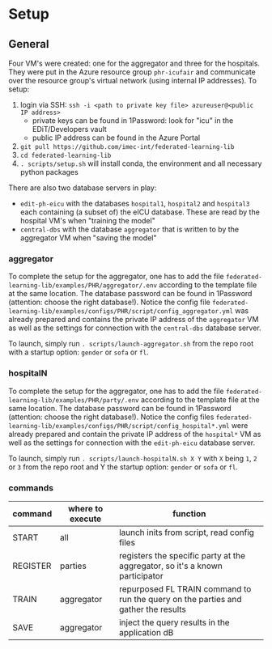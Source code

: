 # Setup

## General

Four VM's were created: one for the aggregator and three for the hospitals. They were put in the Azure resource group `phr-icufair` and communicate over the resource group's virtual network (using internal IP addresses). To setup:
 1. login via SSH: `ssh -i <path to private key file> azureuser@<public IP address>`
     - private keys can be found in 1Password: look for "icu" in the EDiT/Developers vault
     - public IP address can be found in the Azure Portal
 2. `git pull https://github.com/imec-int/federated-learning-lib`
 3. `cd federated-learning-lib`
 4. `. scripts/setup.sh` will install conda, the environment and all necessary python packages

There are also two database servers in play:
 - `edit-ph-eicu` with the databases `hospital1`, `hospital2` and `hospital3` each containing (a subset of) the eICU database. These are read by the hospital VM's when "training the model"
 - `central-dbs` with the database `aggregator` that is written to by the aggregator VM when "saving the model"

### aggregator

To complete the setup for the aggregator, one has to add the file `federated-learning-lib/examples/PHR/aggregator/.env` according to the template file at the same location. The database password can be found in 1Password (attention: choose the right database!). Notice the config file `federated-learning-lib/examples/configs/PHR/script/config_aggregator.yml` was already prepared and contains the private IP address of the `aggregator` VM as well as the settings for connection with the `central-dbs` database server.

To launch, simply run `. scripts/launch-aggregator.sh` from the repo root with a startup option: `gender` or `sofa` or `fl`.

### hospitalN

To complete the setup for the aggregator, one has to add the file `federated-learning-lib/examples/PHR/party/.env` according to the template file at the same location. The database password can be found in 1Password (attention: choose the right database!). Notice the config files `federated-learning-lib/examples/configs/PHR/script/config_hospital*.yml` were already prepared and contain the private IP address of the `hospital*` VM as well as the settings for connection with the `edit-ph-eicu` database server.

To launch, simply run `. scripts/launch-hospitalN.sh X Y` with `X` being `1`, `2` or `3` from the repo root and Y the startup option: `gender` or `sofa` or `fl`.

### commands

|command|where to execute|function|
|---|---|---|
|START|all|launch inits from script, read config files|
|REGISTER|parties| registers the specific party at the aggregator, so it's a known participator|
|TRAIN|aggregator| repurposed FL TRAIN command to run the query on the parties and gather the results|
|SAVE|aggregator|inject the query results in the application dB|
